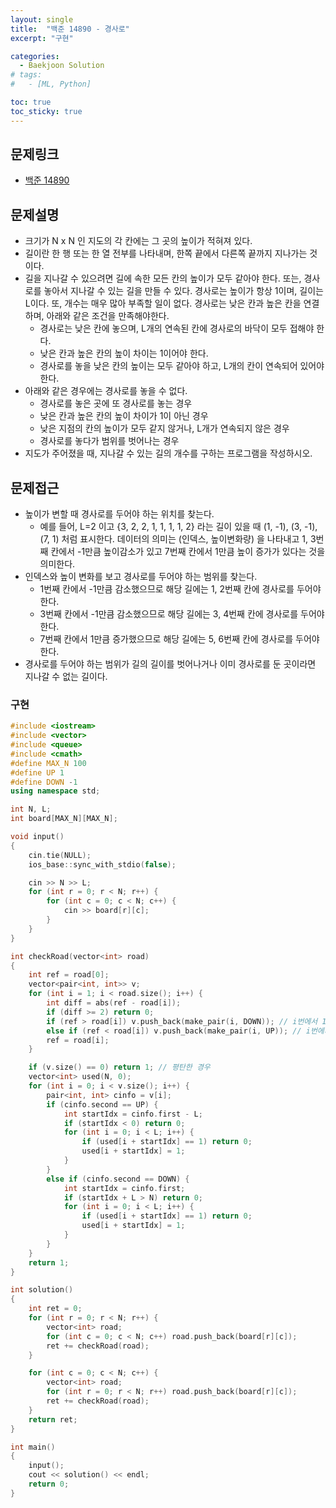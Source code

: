 ```yaml
---
layout: single
title:  "백준 14890 - 경사로"
excerpt: "구현"

categories:
  - Baekjoon Solution
# tags:
#   - [ML, Python]

toc: true
toc_sticky: true
---
```


## 문제링크
- [백준 14890](https://www.acmicpc.net/problem/14890)

## 문제설명
- 크기가 N x N 인 지도의 각 칸에는 그 곳의 높이가 적혀져 있다.
- 길이란 한 행 또는 한 열 전부를 나타내며, 한쪽 끝에서 다른쪽 끝까지 지나가는 것이다.
- 길을 지나갈 수 있으려면 길에 속한 모든 칸의 높이가 모두 같아야 한다. 또는, 경사로를 놓아서 지나갈 수 있는 길을 만들 수 있다. 경사로는 높이가 항상 1이며, 길이는 L이다. 또, 개수는 매우 많아 부족할 일이 없다. 경사로는 낮은 칸과 높은 칸을 연결하며, 아래와 같은 조건을 만족해야한다.
    - 경사로는 낮은 칸에 놓으며, L개의 연속된 칸에 경사로의 바닥이 모두 접해야 한다.
    - 낮은 칸과 높은 칸의 높이 차이는 1이어야 한다.
    - 경사로를 놓을 낮은 칸의 높이는 모두 같아야 하고, L개의 칸이 연속되어 있어야 한다.
- 아래와 같은 경우에는 경사로를 놓을 수 없다.
    - 경사로를 놓은 곳에 또 경사로를 놓는 경우
    - 낮은 칸과 높은 칸의 높이 차이가 1이 아닌 경우
    - 낮은 지점의 칸의 높이가 모두 같지 않거나, L개가 연속되지 않은 경우
    - 경사로를 놓다가 범위를 벗어나는 경우
- 지도가 주어졌을 때, 지나갈 수 있는 길의 개수를 구하는 프로그램을 작성하시오.

## 문제접근
- 높이가 변할 때 경사로를 두어야 하는 위치를 찾는다.
    - 예를 들어, L=2 이고 {3, 2, 2, 1, 1, 1, 1, 2} 라는 길이 있을 때 (1, -1), (3, -1), (7, 1) 처럼 표시한다. 데이터의 의미는 (인덱스, 높이변화량) 을 나타내고 1, 3번째 칸에서 -1만큼 높이감소가 있고 7번째 칸에서 1만큼 높이 증가가 있다는 것을 의미한다.
- 인덱스와 높이 변화를 보고 경사로를 두어야 하는 범위를 찾는다.
    - 1번째 칸에서 -1만큼 감소했으므로 해당 길에는 1, 2번째 칸에 경사로를 두어야 한다.
    - 3번째 칸에서 -1만큼 감소했으므로 해당 길에는 3, 4번째 칸에 경사로를 두어야 한다.
    - 7번째 칸에서 1만큼 증가했으므로 해당 길에는 5, 6번째 칸에 경사로를 두어야 한다.
- 경사로를 두어야 하는 범위가 길의 길이를 벗어나거나 이미 경사로를 둔 곳이라면 지나갈 수 없는 길이다.

### 구현
```c++
#include <iostream>
#include <vector>
#include <queue>
#include <cmath>
#define MAX_N 100
#define UP 1
#define DOWN -1
using namespace std;

int N, L;
int board[MAX_N][MAX_N];

void input()
{
	cin.tie(NULL);
	ios_base::sync_with_stdio(false);

	cin >> N >> L;
	for (int r = 0; r < N; r++) {
		for (int c = 0; c < N; c++) {
			cin >> board[r][c];
		}
	}
}

int checkRoad(vector<int> road)
{
	int ref = road[0];
	vector<pair<int, int>> v;
	for (int i = 1; i < road.size(); i++) {
		int diff = abs(ref - road[i]);
		if (diff >= 2) return 0;
		if (ref > road[i]) v.push_back(make_pair(i, DOWN)); // i번에서 1만큼 감소
		else if (ref < road[i]) v.push_back(make_pair(i, UP)); // i번에서 1만큼 증가
		ref = road[i];
	}

	if (v.size() == 0) return 1; // 평탄한 경우
	vector<int> used(N, 0);
	for (int i = 0; i < v.size(); i++) {
		pair<int, int> cinfo = v[i];
		if (cinfo.second == UP) {
			int startIdx = cinfo.first - L;
			if (startIdx < 0) return 0;
			for (int i = 0; i < L; i++) {
				if (used[i + startIdx] == 1) return 0;
				used[i + startIdx] = 1;
			}
		}
		else if (cinfo.second == DOWN) {
			int startIdx = cinfo.first;
			if (startIdx + L > N) return 0;
			for (int i = 0; i < L; i++) {
				if (used[i + startIdx] == 1) return 0;
				used[i + startIdx] = 1;
			}
		}
	}
	return 1;
}

int solution()
{
	int ret = 0;
	for (int r = 0; r < N; r++) {
		vector<int> road;
		for (int c = 0; c < N; c++) road.push_back(board[r][c]);
		ret += checkRoad(road);
	}

	for (int c = 0; c < N; c++) {
		vector<int> road;
		for (int r = 0; r < N; r++) road.push_back(board[r][c]);
		ret += checkRoad(road);
	}
	return ret;
}

int main()
{
	input();
	cout << solution() << endl;
	return 0;
}
```
